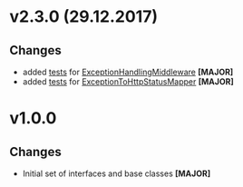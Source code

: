 ﻿# v2.3.0 (29.12.2017)

## Changes

* added [tests](Exceptions/ExceptionHandlingMiddlewareTests.cs) for [ExceptionHandlingMiddleware](../Backend.Core.WebApi/Exceptions/ExceptionHandlingMiddleware.cs) **[MAJOR]**
* added [tests](Exceptions/ExceptionToHttpStatusMapperTests.cs) for [ExceptionToHttpStatusMapper](../Backend.Core.WebApi/Exceptions/ExceptionToHttpStatusMapper.cs) **[MAJOR]** 

# v1.0.0

## Changes

* Initial set of interfaces and base classes **[MAJOR]**